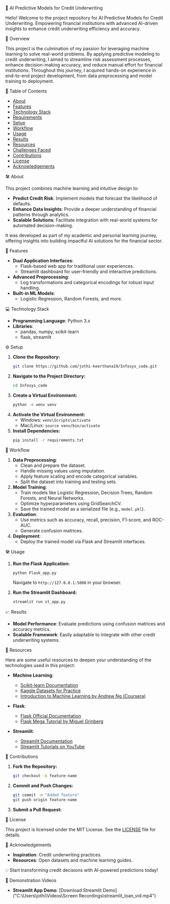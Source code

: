 🚀 AI Predictive Models for Credit Underwriting


Hello! Welcome to the project repository for AI Predictive Models for Credit Underwriting.
Empowering financial institutions with advanced AI-driven insights to enhance credit underwriting efficiency and accuracy.

📜 Overview

This project is the culmination of my passion for leveraging machine learning to solve real-world problems. By applying predictive modeling to credit underwriting, I aimed to streamline risk assessment processes, enhance decision-making accuracy, and reduce manual effort for financial institutions. Throughout this journey, I acquired hands-on experience in end-to-end project development, from data preprocessing and model training to deployment.

📂 Table of Contents

- [About](#About)
- [Features](#Features)
- [Technology Stack](#Technology-stack)
- [Requirements](#Requirements)
- [Setup](#setup)
- [Workflow](#workflow)
- [Usage](#usage)
- [Results](#results)
- [Resources](#resources)
- [Challenges Faced](#challenges-faced)
- [Contributions](#contributions)
- [License](#license)
- [Acknowledgements](#acknowledgements)

🛠️ About

This project combines machine learning and intuitive design to:
- **Predict Credit Risk**: Implement models that forecast the likelihood of defaults.
- **Enhance Data Insights**: Provide a deeper understanding of financial patterns through analytics.
- **Scalable Solutions**: Facilitate integration with real-world systems for automated decision-making.

It was developed as part of my academic and personal learning journey, offering insights into building impactful AI solutions for the financial sector.

🌟 Features

- **Dual Application Interfaces**:
  - Flask-based web app for traditional user experiences.
  - Streamlit dashboard for user-friendly and interactive predictions.
- **Advanced Preprocessing**:
  - Log transformations and categorical encodings for robust input handling.
- **Built-in ML Models**:
  - Logistic Regression, Random Forests, and more.

💻 Technology Stack

- **Programming Language**: Python 3.x
- **Libraries**:
  - pandas, numpy, scikit-learn
  - flask, streamlit

⚙️ Setup

1. **Clone the Repository:**
   ```bash
   git clone https://github.com/jothi-keerthana19/Infosys_code.git
   ```
2. **Navigate to the Project Directory:**
   ```bash
   cd Infosys_code
   ```
3. **Create a Virtual Environment:**
   ```bash
   python -m venv venv
   ```
4. **Activate the Virtual Environment:**
   - Windows: `venv\Scripts\activate`
   - Mac/Linux: `source venv/bin/activate`
5. **Install Dependencies:**
   ```bash
   pip install -r requirements.txt
   ```

🔄 Workflow

1. **Data Preprocessing**:
   - Clean and prepare the dataset.
   - Handle missing values using imputation.
   - Apply feature scaling and encode categorical variables.
   - Split the dataset into training and testing sets.
2. **Model Training**:
   - Train models like Logistic Regression, Decision Trees, Random Forests, and Neural Networks.
   - Optimize hyperparameters using GridSearchCV.
   - Save the trained model as a serialized file (e.g., `model.pkl`).
3. **Evaluation**:
   - Use metrics such as accuracy, recall, precision, F1-score, and ROC-AUC.
   - Generate confusion matrices.
4. **Deployment**:
   - Deploy the trained model via Flask and Streamlit interfaces.

🛠️ Usage

1. **Run the Flask Application:**
   ```bash
   python Flask_app.py
   ```
   Navigate to `http://127.0.0.1:5000` in your browser.

2. **Run the Streamlit Dashboard:**
   ```bash
   streamlit run st_app.py
   ```

📈 Results

- **Model Performance**: Evaluate predictions using confusion matrices and accuracy metrics.
- **Scalable Framework**: Easily adaptable to integrate with other credit underwriting systems.

📘 Resources

Here are some useful resources to deepen your understanding of the technologies used in this project:

- **Machine Learning**:
  - [Scikit-learn Documentation](https://scikit-learn.org/stable/)
  - [Kaggle Datasets for Practice](https://www.kaggle.com/datasets)
  - [Introduction to Machine Learning by Andrew Ng (Coursera)](https://www.coursera.org/learn/machine-learning)

- **Flask**:
  - [Flask Official Documentation](https://flask.palletsprojects.com/)
  - [Flask Mega Tutorial by Miguel Grinberg](https://blog.miguelgrinberg.com/category/Flask)

- **Streamlit**:
  - [Streamlit Documentation](https://docs.streamlit.io/)
  - [Streamlit Tutorials on YouTube](https://www.youtube.com/results?search_query=streamlit+tutorial)


📘 Contributions

1. **Fork the Repository:**
   ```bash
   git checkout -b feature-name
   ```
2. **Commit and Push Changes:**
   ```bash
   git commit -m "Added feature"
   git push origin feature-name
   ```
3. **Submit a Pull Request:**

📜 License

This project is licensed under the MIT License. See the [LICENSE](LICENSE) file for details.

🙌 Acknowledgements

- **Inspiration**: Credit underwriting practices.
- **Resources**: Open datasets and machine learning guides.

💡 Start transforming credit decisions with AI-powered predictions today!

🎥 Demonstration Videos

- **Streamlit App Demo**: [Download Streamlit Demo]("C:\Users\jothi\Videos\Screen Recordings\streamlit_loan_vid.mp4")




